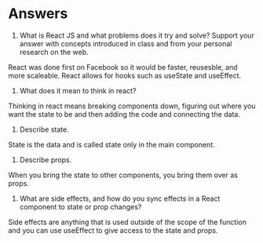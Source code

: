 # Answers

1. What is React JS and what problems does it try and solve? Support your answer with concepts introduced in class and from your personal research on the web.

React was done first on Facebook so it would be faster, reusesble, and more scaleable. React allows for hooks such as useState and useEffect.

1. What does it mean to think in react?

Thinking in react means breaking components down, figuring out where you want the state to be and then adding the code and connecting the data.

1. Describe state.

State is the data and is called state only in the main component.

1. Describe props.

When you bring the state to other components, you bring them over as props.

1. What are side effects, and how do you sync effects in a React component to state or prop changes?

Side effects are anything that is used outside of the scope of the function and you can use useEffect to give access to the state and props.
